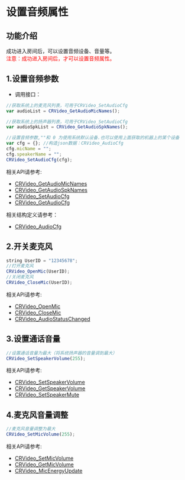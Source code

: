 # 设置音频属性

## 功能介绍

成功进入房间后，可以设置音频设备、音量等。</br>
<font color=Red>注意：成功进入房间后，才可以设置音频属性。</font>

<h2 id=initAudio> 1.设置音频参数</h2>

- 调用接口：

```js
//获取系统上的麦克风列表，可用于CRVideo_SetAudioCfg
var audioList = CRVideo_GetAudioMicNames(); 

//获取系统上的扬声器列表，可用于CRVideo_SetAudioCfg
var audioSpkList = CRVideo_GetAudioSpkNames();

//设置音频参数,""和 0 为使用系统默认设备.也可以使用上面获取的机器上的某个设备
var cfg = {}; //构造json数据：CRVideo_AudioCfg
cfg.micName = "";
cfg.speakerName = "";
CRVideo_SetAudioCfg(cfg);

```


相关API请参考:
* [CRVideo_GetAudioMicNames](API.md#CRVideo_GetAudioMicNames)
* [CRVideo_GetAudioSpkNames](API.md#CRVideo_GetAudioSpkNames)
* [CRVideo_SetAudioCfg](API.md#CRVideo_SetAudioCfg)
* [CRVideo_GetAudioCfg](API.md#CRVideo_GetAudioCfg)

相关结构定义请参考：
* [CRVideo_AudioCfg](TypeDefinitions.md#CRVideo_AudioCfg)

<h2 id=openMic> 2.开关麦克风</h2>


```js
string UserID = "12345678";
//打开麦克风
CRVideo_OpenMic(UserID);
//关闭麦克风
CRVideo_CloseMic(UserID);
```

相关API请参考:
* [CRVideo_OpenMic](API.md#CRVideo_OpenMic)
* [CRVideo_CloseMic](API.md#CRVideo_CloseMic)
* [CRVideo_AudioStatusChanged](API.md#CRVideo_AudioStatusChanged)


<h2 id=setSpkVol> 3.设置通话音量</h2>

```js
//设置通话音量为最大（将系统扬声器的音量调到最大）
CRVideo_SetSpeakerVolume(255);

```
相关API请参考:
* [CRVideo_SetSpeakerVolume](API.md#CRVideo_SetSpeakerVolume)
* [CRVideo_GetSpeakerVolume](API.md#CRVideo_GetSpeakerVolume)
* [CRVideo_SetSpeakerMute](API.md#CRVideo_SetSpeakerMute)


<h2 id=setSpkVol> 4.麦克风音量调整</h2>

```js
//麦克风音量调整为最大
CRVideo_SetMicVolume(255);

```
相关API请参考:
* [CRVideo_SetMicVolume](API.md#CRVideo_SetMicVolume)
* [CRVideo_GetMicVolume](API.md#CRVideo_GetMicVolume)
* [CRVideo_MicEnergyUpdate](API.md#CRVideo_MicEnergyUpdate)




